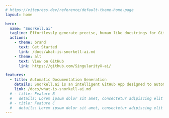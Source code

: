 ```yaml
---
# https://vitepress.dev/reference/default-theme-home-page
layout: home

hero:
  name: "Snorkell.ai"
  tagline: Effortlessly generate precise, human like docstrings for GitHub repos with Snorkell.ai
  actions:
    - theme: brand
      text: Get Started
      link: /docs/what-is-snorkell-ai.md
    - theme: alt
      text: View on GitHub
      link: https://github.com/SingularityX-ai/

features:
  - title: Automatic Documentation Generation
    details: Snorkell.ai is an intelligent GitHub App designed to automate the process of generating and updating documentation for GitHub projects.
    link: /docs/what-is-snorkell-ai.md
  # - title: Feature B
  #   details: Lorem ipsum dolor sit amet, consectetur adipiscing elit
  # - title: Feature C
  #   details: Lorem ipsum dolor sit amet, consectetur adipiscing elit
---
```


